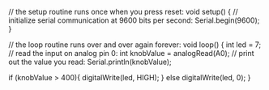 // the setup routine runs once when you press reset:
void setup() {
  // initialize serial communication at 9600 bits per second:
  Serial.begin(9600);
}

// the loop routine runs over and over again forever:
void loop() {
  int led = 7;
  // read the input on analog pin 0:
  int knobValue = analogRead(A0);
   // print out the value you read:
  Serial.println(knobValue);

  if (knobValue > 400){
    digitalWrite(led, HIGH);
  }
else digitalWrite(led, 0);
}
